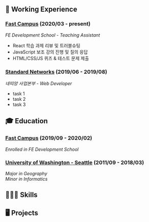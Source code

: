 <!--
### Hi there 👋

**smilejin92/smilejin92** is a ✨ _special_ ✨ repository because its `README.md` (this file) appears on your GitHub profile.

Here are some ideas to get you started:

- 🔭 I’m currently working on ...
- 🌱 I’m currently learning ...
- 👯 I’m looking to collaborate on ...
- 🤔 I’m looking for help with ...
- 💬 Ask me about ...
- 📫 How to reach me: ...
- 😄 Pronouns: ...
- ⚡ Fun fact: ...

👨🏻‍💻 FE Web Developer
✅ React JS
✅ JavaScript (ES6+)
✅ Semantic HTML
✅ Responsive CSS
✅ Webpack

-->

## 💼 Working Experience
### [Fast Campus](https://fastcampus.co.kr/) (2020/03 - present)
*FE Development School - Teaching Assistant*

* React 학습 과제 리뷰 및 트러블슈팅
* JavaScript 보조 강의 진행 및 질의 응답
* HTML/CSS/JS 퀴즈 & 테스트 문제 제출

### [Standard Networks](http://www.standardnetworks.co.kr/customer/onapp/main.vw) (2019/06 - 2019/08)
*네띠앙 사업본부 - Web Developer*

* task 1
* task 2
* task 3

## 🎓 Education
### [Fast Campus](https://fastcampus.co.kr/) (2019/09 - 2020/02)
*Enrolled in FE Development School*

### [University of Washington - Seattle](https://www.washington.edu/) (2011/09 - 2018/03)
*Major in Geography*<br/>
*Minor in Informatics*

## 👨🏻‍💻 Skills
## 🖥 Projects
